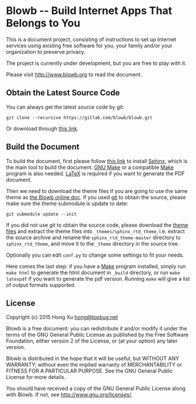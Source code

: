 # Blowb -- Build Internet Apps That Belongs to You

This is a document project, consisting of instructions to set up Internet services using existing
free software for you, your family and/or your organization to preserve privacy.

The project is currently under development, but you are free to play with it.

Please visit http://www.blowb.org to read the document.

## Obtain the Latest Source Code

You can always get the latest source code by git:

    git clone --recursive https://gitlab.com/blowb/blowb.git

Or download through [this link](https://gitlab.com/blowb/blowb/repository/archive.tar.gz).

## Build the Document

To build the document, first please follow [this link](http://sphinx-doc.org/install.html) to
install [Sphinx][], which is the main tool to build the document. [GNU Make][] or a compatible
[Make][] program is also needed. [LaTeX][] is required if you want to generate the PDF document.

Then we need to download the theme files if you are going to use the same theme as
[the Blowb online doc](http://docs.blowb.org). If you used [git][] to obtain the source, please make
sure the theme submodule is update to date:

    git submodule update --init

If you did not use git to obtain the source code, please download the
[theme files](https://github.com/snide/sphinx_rtd_theme/archive/master.tar.gz) and extract the theme
files into `_themes/sphinx_rtd_theme`, i.e. extract the source archive and rename the
`sphinx_rtd_theme-master` directory to `sphinx_rtd_theme`, and move it to the `_theme` directory in
the source tree.

Optionally you can edit `conf.py` to change some settings to fit your needs.

Here comes the last step: if you have a [Make][] program installed, simply run `make html` to
generate the html document in `_build` directory, or run `make latexpdf` if you want to generate the
pdf version. Running `make` will give a list of output formats supported.

## License

Copyright (c) 2015 Hong Xu <hong@topbug.net>

Blowb is a free document: you can redistribute it and/or modify it under the terms of the GNU
General Public License as published by the Free Software Foundation, either version 2 of the
License, or (at your option) any later version.

Blowb is distributed in the hope that it will be useful, but WITHOUT ANY WARRANTY; without even the
implied warranty of MERCHANTABILITY or FITNESS FOR A PARTICULAR PURPOSE.  See the GNU General Public
License for more details.

You should have received a copy of the GNU General Public License along with Blowb.  If not, see
<http://www.gnu.org/licenses/>.

[git]: http://git-scm.com
[GNU Make]: https://www.gnu.org/software/make/
[LaTeX]: http://latex-project.org/ftp.html
[Make]: https://en.wikipedia.org/wiki/Make_(software)
[Sphinx]: http://sphinx-doc.org/

